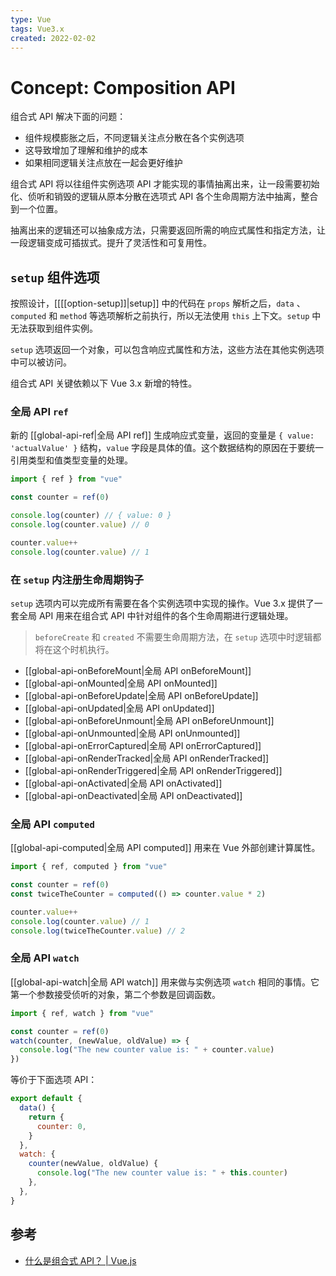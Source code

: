 ```yaml
---
type: Vue
tags: Vue3.x
created: 2022-02-02
---
```


# Concept: Composition API

组合式 API 解决下面的问题：

- 组件规模膨胀之后，不同逻辑关注点分散在各个实例选项
- 这导致增加了理解和维护的成本
- 如果相同逻辑关注点放在一起会更好维护

组合式 API 将以往组件实例选项 API 才能实现的事情抽离出来，让一段需要初始化、侦听和销毁的逻辑从原本分散在选项式 API 各个生命周期方法中抽离，整合到一个位置。

抽离出来的逻辑还可以抽象成方法，只需要返回所需的响应式属性和指定方法，让一段逻辑变成可插拔式。提升了灵活性和可复用性。

## `setup` 组件选项

按照设计，[[[[option-setup]]|setup]] 中的代码在 `props` 解析之后，`data` 、 `computed` 和 `method` 等选项解析之前执行，所以无法使用 `this` 上下文。`setup` 中无法获取到组件实例。

`setup` 选项返回一个对象，可以包含响应式属性和方法，这些方法在其他实例选项中可以被访问。

组合式 API 关键依赖以下 Vue 3.x 新增的特性。

### 全局 API `ref`

新的 [[global-api-ref|全局 API ref]] 生成响应式变量，返回的变量是 `{ value: 'actualValue' }` 结构，`value` 字段是具体的值。这个数据结构的原因在于要统一引用类型和值类型变量的处理。

```js
import { ref } from "vue"

const counter = ref(0)

console.log(counter) // { value: 0 }
console.log(counter.value) // 0

counter.value++
console.log(counter.value) // 1
```

### 在 `setup` 内注册生命周期钩子

`setup` 选项内可以完成所有需要在各个实例选项中实现的操作。Vue 3.x 提供了一套全局 API 用来在组合式 API 中针对组件的各个生命周期进行逻辑处理。

> `beforeCreate` 和 `created` 不需要生命周期方法，在 `setup` 选项中时逻辑都将在这个时机执行。

- [[global-api-onBeforeMount|全局 API onBeforeMount]]
- [[global-api-onMounted|全局 API onMounted]]
- [[global-api-onBeforeUpdate|全局 API onBeforeUpdate]]
- [[global-api-onUpdated|全局 API onUpdated]]
- [[global-api-onBeforeUnmount|全局 API onBeforeUnmount]]
- [[global-api-onUnmounted|全局 API onUnmounted]]
- [[global-api-onErrorCaptured|全局 API onErrorCaptured]]
- [[global-api-onRenderTracked|全局 API onRenderTracked]]
- [[global-api-onRenderTriggered|全局 API onRenderTriggered]]
- [[global-api-onActivated|全局 API onActivated]]
- [[global-api-onDeactivated|全局 API onDeactivated]]

### 全局 API `computed`

[[global-api-computed|全局 API computed]] 用来在 Vue 外部创建计算属性。

```js
import { ref, computed } from "vue"

const counter = ref(0)
const twiceTheCounter = computed(() => counter.value * 2)

counter.value++
console.log(counter.value) // 1
console.log(twiceTheCounter.value) // 2
```

### 全局 API `watch`

[[global-api-watch|全局 API watch]] 用来做与实例选项 `watch` 相同的事情。它第一个参数接受侦听的对象，第二个参数是回调函数。

```js
import { ref, watch } from "vue"

const counter = ref(0)
watch(counter, (newValue, oldValue) => {
  console.log("The new counter value is: " + counter.value)
})
```

等价于下面选项 API：

```js
export default {
  data() {
    return {
      counter: 0,
    }
  },
  watch: {
    counter(newValue, oldValue) {
      console.log("The new counter value is: " + this.counter)
    },
  },
}
```

## 参考

- [什么是组合式 API？ | Vue.js](https://v3.cn.vuejs.org/guide/composition-api-introduction.html#%E4%BB%80%E4%B9%88%E6%98%AF%E7%BB%84%E5%90%88%E5%BC%8F-api)

